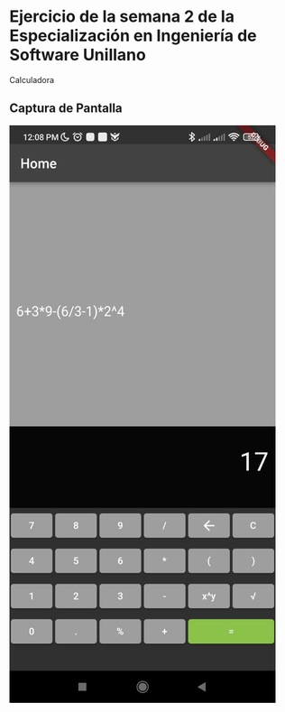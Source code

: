 # Ejercicio de la semana 2 de la Especialización en Ingeniería de Software Unillano

Calculadora

## Captura de Pantalla

![Calculadora](screenshots/Screen1.jpeg)
